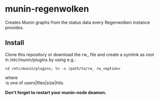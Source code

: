 munin-regenwolken
=================

Creates Munin graphs from the status data every Regenwolken instance provides.

Install
-------

Clone this repository or download the rw_ file and create a
symlink as *root* in /etc/munin/plugins by using e.g.:

	cd /etc/munin/plugins; ln -s /path/to/rw_ rw_<option>

where <option> is one of users|files|size|hits.

**Don't forget to restart your munin-node deamon.**
